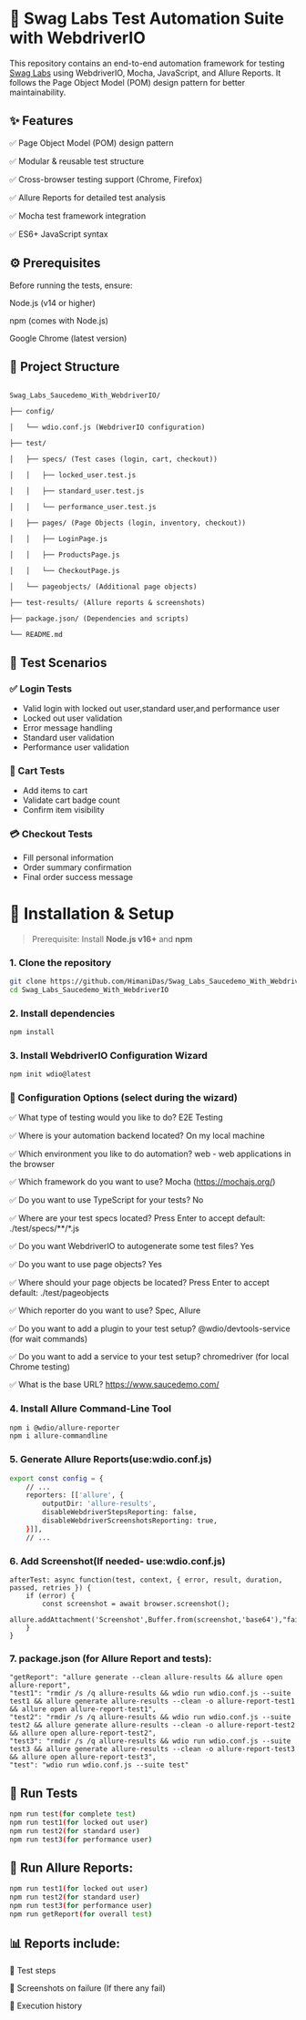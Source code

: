 # 🧪 Swag Labs Test Automation Suite with WebdriverIO

This repository contains an end-to-end automation framework for testing [Swag Labs](https://www.saucedemo.com/) using WebdriverIO, Mocha, JavaScript, and Allure Reports. It follows the Page Object Model (POM) design pattern for better maintainability.

## ✨ Features

✅ Page Object Model (POM) design pattern

✅ Modular & reusable test structure

✅ Cross-browser testing support (Chrome, Firefox)

✅ Allure Reports for detailed test analysis

✅ Mocha test framework integration

✅ ES6+ JavaScript syntax

## ⚙️ Prerequisites

Before running the tests, ensure:

Node.js (v14 or higher)

npm (comes with Node.js)

Google Chrome (latest version)

## 📂 Project Structure

```

Swag_Labs_Saucedemo_With_WebdriverIO/

├── config/

│   └── wdio.conf.js (WebdriverIO configuration)

├── test/

│   ├── specs/ (Test cases (login, cart, checkout))          

│   │   ├── locked_user.test.js    

│   │   ├── standard_user.test.js   

│   │   └── performance_user.test.js   

│   ├── pages/ (Page Objects (login, inventory, checkout))               

│   │   ├── LoginPage.js

│   │   ├── ProductsPage.js

│   │   └── CheckoutPage.js

│   └── pageobjects/ (Additional page objects)

├── test-results/ (Allure reports & screenshots)

├── package.json/ (Dependencies and scripts)
            
└── README.md
```
## 🧪 Test Scenarios

### ✅ Login Tests
- Valid login with locked out user,standard user,and performance user
- Locked out user validation
- Error message handling
- Standard user validation
- Performance user validation

### 🛒 Cart Tests
- Add items to cart
- Validate cart badge count
- Confirm item visibility

### 💳 Checkout Tests
- Fill personal information
- Order summary confirmation
- Final order success message

# 🚀 Installation & Setup

> Prerequisite: Install **Node.js v16+** and **npm**

### 1. Clone the repository

```bash
git clone https://github.com/HimaniDas/Swag_Labs_Saucedemo_With_WebdriverIO.git
cd Swag_Labs_Saucedemo_With_WebdriverIO
```
### 2. Install dependencies

```bash
npm install
```
### 3. Install WebdriverIO Configuration Wizard

```bash
npm init wdio@latest
```
### 📌 Configuration Options (select during the wizard)

✅ What type of testing would you like to do?
E2E Testing

✅ Where is your automation backend located?
On my local machine

✅ Which environment you like to do automation?
web - web applications in the browser

✅ Which framework do you want to use?
Mocha (https://mochajs.org/)

✅ Do you want to use TypeScript for your tests?
No

✅ Where are your test specs located?
Press Enter to accept default: ./test/specs/**/*.js

✅ Do you want WebdriverIO to autogenerate some test files?
Yes

✅ Do you want to use page objects?
Yes

✅ Where should your page objects be located?
Press Enter to accept default: ./test/pageobjects

✅ Which reporter do you want to use?
Spec, Allure

✅ Do you want to add a plugin to your test setup?
@wdio/devtools-service (for wait commands)

✅ Do you want to add a service to your test setup?
chromedriver (for local Chrome testing)

✅ What is the base URL?
https://www.saucedemo.com/

### 4. Install Allure Command-Line Tool

```bash
npm i @wdio/allure-reporter
npm i allure-commandline
```
### 5. Generate Allure Reports(use:wdio.conf.js)

```bash
export const config = {
    // ...
    reporters: [['allure', {
        outputDir: 'allure-results',
        disableWebdriverStepsReporting: false,
        disableWebdriverScreenshotsReporting: true,
    }]],
    // ...
```
### 6. Add Screenshot(If needed- use:wdio.conf.js)

```
afterTest: async function(test, context, { error, result, duration, passed, retries }) {
    if (error) {
        const screenshot = await browser.screenshot();
        allure.addAttachment('Screenshot',Buffer.from(screenshot,'base64'),"failure/png");
    }
}
```
### 7. package.json (for Allure Report and tests):

```
"getReport": "allure generate --clean allure-results && allure open allure-report",
"test1": "rmdir /s /q allure-results && wdio run wdio.conf.js --suite test1 && allure generate allure-results --clean -o allure-report-test1 && allure open allure-report-test1",
"test2": "rmdir /s /q allure-results && wdio run wdio.conf.js --suite test2 && allure generate allure-results --clean -o allure-report-test2 && allure open allure-report-test2",
"test3": "rmdir /s /q allure-results && wdio run wdio.conf.js --suite test3 && allure generate allure-results --clean -o allure-report-test3 && allure open allure-report-test3",
"test": "wdio run wdio.conf.js --suite test"
```
## 🚦 Run Tests

```bash
npm run test(for complete test)
npm run test1(for locked out user)
npm run test2(for standard user)
npm run test3(for performance user)
```
## 🚦 Run Allure Reports:

```bash
npm run test1(for locked out user)
npm run test2(for standard user)
npm run test3(for performance user)
npm run getReport(for overall test)
```
## 📊 Reports include:

📌 Test steps

📌 Screenshots on failure (If there any fail)

📌 Execution history




